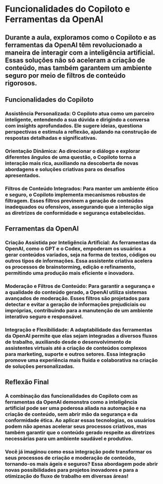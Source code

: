 # Funcionalidades do Copiloto e Ferramentas da OpenAI
## Durante a aula, exploramos como o Copiloto e as ferramentas da OpenAI têm revolucionado a maneira de interagir com a inteligência artificial. Essas soluções não só aceleram a criação de conteúdo, mas também garantem um ambiente seguro por meio de filtros de conteúdo rigorosos.

## Funcionalidades do Copiloto
### Assistência Personalizada: O Copiloto atua como um parceiro inteligente, entendendo a sua dúvida e dirigindo a conversa com insights aprofundados. Ele sugere ideias, questiona perspectivas e estimula a reflexão, ajudando na construção de respostas detalhadas e significativas.

### Orientação Dinâmica: Ao direcionar o diálogo e explorar diferentes ângulos de uma questão, o Copiloto torna a interação mais rica, auxiliando na descoberta de novas abordagens e soluções criativas para os desafios apresentados.

### Filtros de Conteúdo Integrados: Para manter um ambiente ético e seguro, o Copiloto implementa mecanismos robustos de filtragem. Esses filtros previnem a geração de conteúdos inadequados ou ofensivos, assegurando que a interação siga as diretrizes de conformidade e segurança estabelecidas.

## Ferramentas da OpenAI
### Criação Assistida por Inteligência Artificial: As ferramentas da OpenAI, como o GPT e o Codex, empoderam os usuários a gerar conteúdos variados, seja na forma de textos, códigos ou outros tipos de informações. Essa assistente criativa acelera os processos de brainstorming, edição e refinamento, permitindo uma produção mais eficiente e inovadora.

### Moderação e Filtros de Conteúdo: Para garantir a segurança e a qualidade do conteúdo gerado, a OpenAI utiliza sistemas avançados de moderação. Esses filtros são projetados para detectar e evitar a geração de informações prejudiciais ou impróprias, contribuindo para a manutenção de um ambiente interativo seguro e responsável.

### Integração e Flexibilidade: A adaptabilidade das ferramentas da OpenAI permite que elas sejam integradas a diversos fluxos de trabalho, auxiliando desde o desenvolvimento de assistentes virtuais até a criação de conteúdos complexos para marketing, suporte e outros setores. Essa integração promove uma experiência mais fluida e colaborativa na criação de soluções personalizadas.

## Reflexão Final
### A combinação das funcionalidades do Copiloto com as ferramentas da OpenAI demonstra como a inteligência artificial pode ser uma poderosa aliada na automação e na criação de conteúdo, sem abrir mão da segurança e da conformidade ética. Ao aplicar essas tecnologias, os usuários podem não apenas acelerar seus processos criativos, mas também garantir que o conteúdo gerado respeite as diretrizes necessárias para um ambiente saudável e produtivo.

### Você já imaginou como essa integração pode transformar os seus processos de criação e moderação de conteúdo, tornando-os mais ágeis e seguros? Essa abordagem pode abrir novas possibilidades para projetos inovadores e para a otimização do fluxo de trabalho em diversas áreas!
